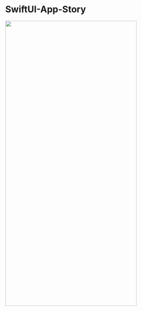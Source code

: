 # SwiftUI-App-Story

<a href="url"><img src="https://github.com/KefanJian/SwiftUI-App-Story/blob/main/preview.gif" align="left" height="896" width="414" ></a>

